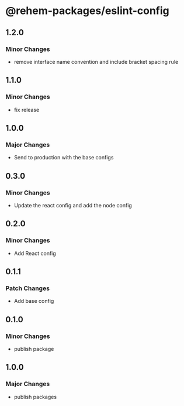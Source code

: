 # @rehem-packages/eslint-config

## 1.2.0

### Minor Changes

- remove interface name convention and include bracket spacing rule

## 1.1.0

### Minor Changes

- fix release

## 1.0.0

### Major Changes

- Send to production with the base configs

## 0.3.0

### Minor Changes

- Update the react config and add the node config

## 0.2.0

### Minor Changes

- Add React config

## 0.1.1

### Patch Changes

- Add base config

## 0.1.0

### Minor Changes

- publish package

## 1.0.0

### Major Changes

- publish packages
